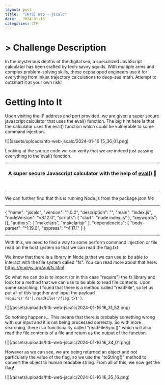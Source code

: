 ```yaml
---
layout: post
title:  "[HTB] Web - jscalc"
date:   2024-01-16
categories: CTF
---
```


# > Challenge Description
In the mysterious depths of the digital sea, a specialized JavaScript calculator has been crafted by tech-savvy squids. With multiple arms and complex problem-solving skills, these cephalopod engineers use it for everything from inkjet trajectory calculations to deep-sea math. Attempt to outsmart it at your own risk!

# Getting Into It

Upon visiting the IP address and port provided, we are given a super secure javascript calculator that uses the eval() function. The big hint here is that the calculator uses the eval() function which could be vulnerable to some command injection.

![](assets/uploads/htb-web-jscalc/2024-01-16 15_36_01.png)

Looking at the source code we can verify that we are indeed just passing everything to the eval() function.

---

<SNIP>
        <div class="card">
            <div class="card-body">
                <div class="card-text">
                    <center><h3>A super secure Javascript calculator with the help of <a href="https://developer.mozilla.org/en-US/docs/Web/JavaScript/Reference/Global_Objects/eval"><b>eval()</b></b></a>  🤮</h3></center>
                </div>
                <br>
                <form class='form' role='form' id='form'>
<SNIP>

---

We can further find that this is running Node.js from the package.json file

---

{
	"name": "jscalc",
	"version": "1.0.0",
	"description": "",
	"main": "index.js",
	"nodeVersion": "v8.12.0",
	"scripts": {
		"start": "node index.js"
	},
	"keywords": [],
	"authors": [
		"makelaris",
		"makelarisjr"
	],
	"dependencies": {
		"body-parser": "^1.19.0",
		"express": "^4.17.1"
	}
}

---

With this, we need to find a way to some perform command injection or file read on the host system so that we can read the flag.txt

We know that there is a library in Node.js that we can use to be able to interact with the file system called "fs". You can read more about that here: https://nodejs.org/api/fs.html

So what we can do is to import (or in this case "require") the fs library and look for a method that we can use to be able to read file contents. Upon some searching, I found that there is a method called "readFile", so let us put all of this together and input the payload `require('fs').readFile('/flag.txt')`.

![](/assets/uploads/htb-web-jscalc/2024-01-16 16_31_52.png)

So nothing happens... This means that there is probably something wrong with our input and it is not being processed correctly. So with more searching, there is a functionality called "readFileSync()" which will also read the file contents of a file and return us the output of the function. 

![](/assets/uploads/htb-web-jscalc/2024-01-16 16_34_01.png)

However as we can see, we are being returned an object and not particularly the value of the flag, so we use the "toString()" method to convert the object to human readable string. From all of this, we now get the flag!

![](/assets/uploads/htb-web-jscalc/2024-01-16 16_35_16.png)